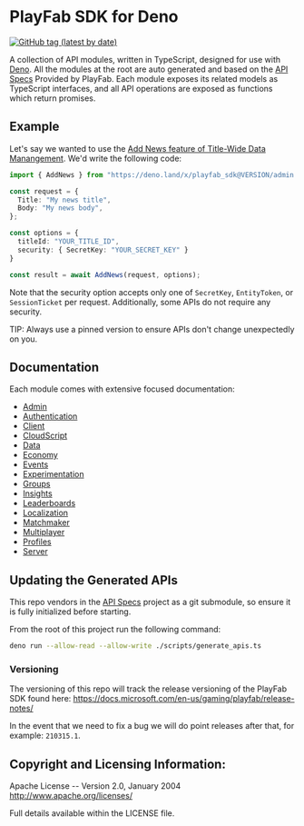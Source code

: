 # PlayFab SDK for Deno

[![GitHub tag (latest by date)](https://img.shields.io/github/v/tag/quantumhousegames/deno-playfab-sdk?label=version)](https://github.com/quantumhousegames/deno-playfab-sdk/releases)

A collection of API modules, written in TypeScript, designed for use with [Deno](https://deno.land). All the modules at the root are auto generated and based on the [API Specs](https://github.com/PlayFab/API_Specs/tree/master/Swagger/PlayFab) Provided by PlayFab. Each module exposes its related models as TypeScript interfaces, and all API operations are exposed as functions which return promises.

## Example

Let's say we wanted to use the [Add News feature of Title-Wide Data Manangement](https://docs.microsoft.com/en-us/rest/api/playfab/admin/title-wide-data-management/addnews?view=playfab-rest). We'd write the following code:

```typescript
import { AddNews } from "https://deno.land/x/playfab_sdk@VERSION/admin.ts";

const request = {
  Title: "My news title",
  Body: "My news body",
};

const options = {
  titleId: "YOUR_TITLE_ID",
  security: { SecretKey: "YOUR_SECRET_KEY" }
}

const result = await AddNews(request, options);
```

Note that the security option accepts only one of `SecretKey`, `EntityToken`, or `SessionTicket` per request. Additionally, some APIs do not require any security.

TIP: Always use a pinned version to ensure APIs don't change unexpectedly on you.

## Documentation

Each module comes with extensive focused documentation:

* [Admin](https://doc.deno.land/https/deno.land/x/playfab_sdk/admin.ts)
* [Authentication](https://doc.deno.land/https/deno.land/x/playfab_sdk/authentication.ts)
* [Client](https://doc.deno.land/https/deno.land/x/playfab_sdk/client.ts)
* [CloudScript](https://doc.deno.land/https/deno.land/x/playfab_sdk/cloudscript.ts)
* [Data](https://doc.deno.land/https/deno.land/x/playfab_sdk/data.ts)
* [Economy](https://doc.deno.land/https/deno.land/x/playfab_sdk/economy.ts)
* [Events](https://doc.deno.land/https/deno.land/x/playfab_sdk/client.ts)
* [Experimentation](https://doc.deno.land/https/deno.land/x/playfab_sdk/experimentation.ts)
* [Groups](https://doc.deno.land/https/deno.land/x/playfab_sdk/groups.ts)
* [Insights](https://doc.deno.land/https/deno.land/x/playfab_sdk/insights.ts)
* [Leaderboards](https://doc.deno.land/https/deno.land/x/playfab_sdk/leaderboards.ts)
* [Localization](https://doc.deno.land/https/deno.land/x/playfab_sdk/localization.ts)
* [Matchmaker](https://doc.deno.land/https/deno.land/x/playfab_sdk/matchmaker.ts)
* [Multiplayer](https://doc.deno.land/https/deno.land/x/playfab_sdk/multiplayer.ts)
* [Profiles](https://doc.deno.land/https/deno.land/x/playfab_sdk/profiles.ts)
* [Server](https://doc.deno.land/https/deno.land/x/playfab_sdk/server.ts)

## Updating the Generated APIs

This repo vendors in the [API Specs](https://github.com/PlayFab/API_Specs/tree/master/Swagger/PlayFab) project as a git submodule, so ensure it is fully initialized before starting.

From the root of this project run the following command:

```sh
deno run --allow-read --allow-write ./scripts/generate_apis.ts
```

### Versioning

The versioning of this repo will track the release versioning of the PlayFab SDK found here:
https://docs.microsoft.com/en-us/gaming/playfab/release-notes/

In the event that we need to fix a bug we will do point releases after that, for example: `210315.1`.

## Copyright and Licensing Information:
Apache License -- Version 2.0, January 2004 http://www.apache.org/licenses/

Full details available within the LICENSE file.

